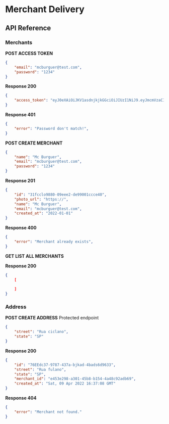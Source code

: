 # Merchant Delivery 

## API Reference

### Merchants
__POST ACCESS TOKEN__
```json
{
    "email": "mcburguer@test.com",
	"password": "1234"
}
```
__Response 200__
```json
{
  	"access_token": "eyJ0eXAiOiJKV1asdnjkjkGGciOiJIUzI1NiJ9.eyJmcmVzaCI6ZmFsc2UsImlhdCI6MTY0OTQzNzgyMSwianRpIjoiZWFhZDJjNzktMjRiNy00MDc2LWE2YzgtMzA5MzllMGJiMjJkIiwidHlwZSI6ImFjY2VzcyIsInN1YiI6ImU0NTNlMjk4LWEzMDEtNDViOC1iMTU0LTRhNDhjOTJhZGI2OSIsIm5iZiI6MTY0OTQzNzgyMSwiZXhwIjoxNjQ5jEreA1q0XkChMeAGg"
}
```
__Response 401__
```json
{
    "error": "Password don't match!",
}
```

__POST CREATE MERCHANT__
```json
{
    "name": "Mc Burguer",
    "email": "mcburguer@test.com",
	"password": "1234"
}
```
__Response 201__
```json
{
    "id": "31fcclo9880-09eee2-de99001ccce40",
    "photo_url": "https://",
    "name": "Mc Burguer",
    "email": "mcburguer@test.com",
    "created_at": "2022-01-01"
}
```
__Response 400__
```json
{
    "error": "Merchant already exists",
}
```

__GET LIST ALL MERCHANTS__

__Response 200__
```json
{  
    [
        
    ]
}
```

### Address
__POST CREATE ADDRESS__
Protected endpoint
```json
{
	"street": "Rua ciclano",
	"state": "SP"
}
```
__Response 200__
```json
{
    "id": "76EEdc37-9787-437a-bjkad-4bads6d9633",
	"street": "Rua fulano",
	"state": "SP",
	"merchant_id": "e453e298-a301-45b8-b154-4a48c92adb69",
    "created_at": "Sat, 09 Apr 2022 16:37:08 GMT"
}
```
__Response 404__
```json
{
    "error": "Merchant not found."
}
```